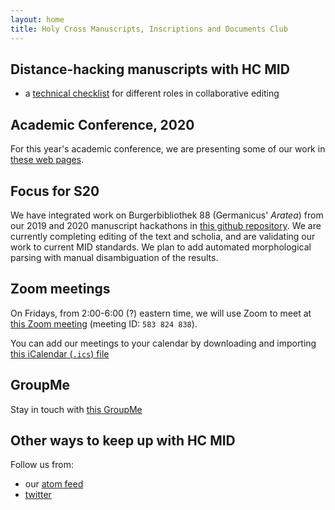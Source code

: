```yaml
---
layout: home
title: Holy Cross Manuscripts, Inscriptions and Documents Club
---
```


## Distance-hacking manuscripts with HC MID

- a [technical checklist](./tech/editing-tiers/) for different roles in collaborative editing


## Academic Conference, 2020

For this year's academic conference, we are presenting some of our work in [these web pages](academic_conference20/).


## Focus for S20

We have integrated work on Burgerbibliothek 88 (Germanicus' *Aratea*) from our 2019 and 2020 manuscript hackathons in [this github repository](https://github.com/hcmid/germanicus).  We are currently completing editing of the text and scholia, and are validating our work to current MID standards.  We plan to add automated morphological parsing with manual disambiguation of the results.



## Zoom meetings

On Fridays, from 2:00-6:00 (?) eastern time, we will use Zoom to meet at [this Zoom meeting](https://holycross.zoom.us/j/583824838) (meeting ID: `583 824 838`).

You can add our meetings to your calendar by downloading and importing [this iCalendar (`.ics`) file](https://holycross.zoom.us/meeting/uJwuf-uspjgiharDd8E_0AW6Q5hzGOtyHg/ics?icsToken=98tyKuygrTMoHtyWuFz9RbMvW5n-bvHmi3lPuIdZxDraUwFkNDKjPvhlHaZmON-B)


## GroupMe

Stay in touch with [this GroupMe](https://groupme.com/join_group/58665545/Qt7TqJWB)





## Other ways to keep up with HC MID

Follow us from:

- our [atom feed](atom.xml)
- [twitter](https://twitter.com/hcmid)
